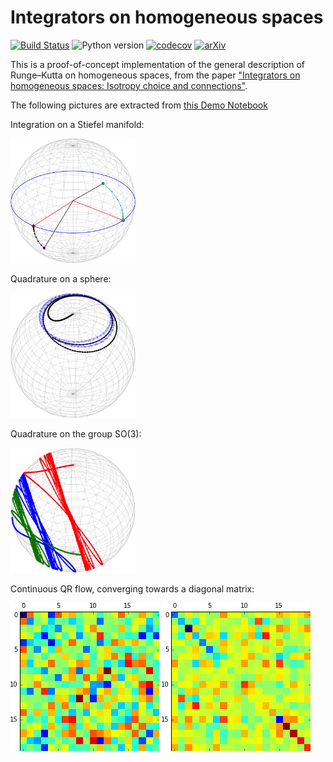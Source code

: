 # Integrators on homogeneous spaces

[![Build Status](https://github.com/olivierverdier/homogint/actions/workflows/python_package.yml/badge.svg?branch=main)](https://github.com/olivierverdier/homogint/actions/workflows/python_package.yml?query=branch%3Amain)
![Python version](https://img.shields.io/badge/Python-3.9%20|%203.10%20|%203.11%20|%203.12%20|%203.13-blue.svg?logo=python&logoColor=gold)
[![codecov](https://codecov.io/github/olivierverdier/homogint/graph/badge.svg?token=Ea4XsTXw6A)](https://codecov.io/github/olivierverdier/homogint)
[![arXiv](https://img.shields.io/badge/arXiv-1402.6981-b31b1b.svg?logo=arxiv&logoColor=red)](https://arxiv.org/abs/1402.6981)

This is a proof-of-concept implementation of the general description of Runge–Kutta on homogeneous spaces, from the paper ["Integrators on homogeneous spaces: Isotropy choice and connections"](http://arxiv.org/abs/1402.6981).

The following pictures are extracted from [this Demo Notebook](https://gist.github.com/olivierverdier/ea449d66f856481fd80ab5aa76bb08c0)

Integration on a Stiefel manifold:

<img src="img/oja.png" alt="oja" width="200" />

Quadrature on a sphere:

<img src="img/quad.png" alt="quad" width="200" />

Quadrature on the group SO(3):

<img src="img/so3quad.png" alt="so3quad" width="200" />


Continuous QR flow, converging towards a diagonal matrix:

![matinit](img/matinit.png) ![matfinal](img/matfinal.png)


